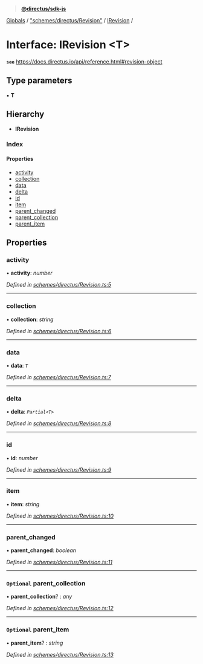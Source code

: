 > **[@directus/sdk-js](../README.md)**

[Globals](../README.md) / ["schemes/directus/Revision"](../modules/_schemes_directus_revision_.md) / [IRevision](_schemes_directus_revision_.irevision.md) /

# Interface: IRevision <**T**>

**`see`** https://docs.directus.io/api/reference.html#revision-object

## Type parameters

▪ **T**

## Hierarchy

* **IRevision**

### Index

#### Properties

* [activity](_schemes_directus_revision_.irevision.md#activity)
* [collection](_schemes_directus_revision_.irevision.md#collection)
* [data](_schemes_directus_revision_.irevision.md#data)
* [delta](_schemes_directus_revision_.irevision.md#delta)
* [id](_schemes_directus_revision_.irevision.md#id)
* [item](_schemes_directus_revision_.irevision.md#item)
* [parent_changed](_schemes_directus_revision_.irevision.md#parent_changed)
* [parent_collection](_schemes_directus_revision_.irevision.md#optional-parent_collection)
* [parent_item](_schemes_directus_revision_.irevision.md#optional-parent_item)

## Properties

###  activity

• **activity**: *number*

*Defined in [schemes/directus/Revision.ts:5](https://github.com/janbiasi/sdk-js/blob/75383ea/src/schemes/directus/Revision.ts#L5)*

___

###  collection

• **collection**: *string*

*Defined in [schemes/directus/Revision.ts:6](https://github.com/janbiasi/sdk-js/blob/75383ea/src/schemes/directus/Revision.ts#L6)*

___

###  data

• **data**: *`T`*

*Defined in [schemes/directus/Revision.ts:7](https://github.com/janbiasi/sdk-js/blob/75383ea/src/schemes/directus/Revision.ts#L7)*

___

###  delta

• **delta**: *`Partial<T>`*

*Defined in [schemes/directus/Revision.ts:8](https://github.com/janbiasi/sdk-js/blob/75383ea/src/schemes/directus/Revision.ts#L8)*

___

###  id

• **id**: *number*

*Defined in [schemes/directus/Revision.ts:9](https://github.com/janbiasi/sdk-js/blob/75383ea/src/schemes/directus/Revision.ts#L9)*

___

###  item

• **item**: *string*

*Defined in [schemes/directus/Revision.ts:10](https://github.com/janbiasi/sdk-js/blob/75383ea/src/schemes/directus/Revision.ts#L10)*

___

###  parent_changed

• **parent_changed**: *boolean*

*Defined in [schemes/directus/Revision.ts:11](https://github.com/janbiasi/sdk-js/blob/75383ea/src/schemes/directus/Revision.ts#L11)*

___

### `Optional` parent_collection

• **parent_collection**? : *any*

*Defined in [schemes/directus/Revision.ts:12](https://github.com/janbiasi/sdk-js/blob/75383ea/src/schemes/directus/Revision.ts#L12)*

___

### `Optional` parent_item

• **parent_item**? : *string*

*Defined in [schemes/directus/Revision.ts:13](https://github.com/janbiasi/sdk-js/blob/75383ea/src/schemes/directus/Revision.ts#L13)*
